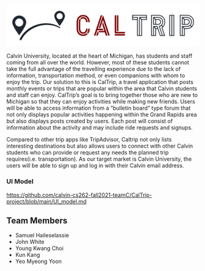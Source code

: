 <img src="https://github.com/calvin-cs262-fall2021-teamC/CalTrip-project/blob/main/images/logos/Color%20logo%20-%20no%20background.png" />

  Calvin University, located at the heart of Michigan, has students and staff coming from all over the world. However, most of these students cannot take the full advantage of the travelling experience due to the lack of information, transportation method, or even companions with whom to enjoy the trip. Our solution to this is CalTrip, a travel application that posts monthly events or trips that are popular within the area that Calvin students and staff can enjoy. CalTrip’s goal is to bring together those who are new to Michigan so that they can enjoy activities while making new friends. Users will be able to access information from a “bulletin board” type forum that not only displays popular activities happening within the Grand Rapids area but also displays posts created by users. Each post will consist of information about the activity and may include ride requests and signups.

Compared to other trip apps like TripAdvisor, Caltrip not only lists interesting destinations but also allows users to connect with other Calvin students who can provide or request any needs the planned trip requires(i.e. transportation). As our target market is Calvin University, the users will be able to sign up and log in with their Calvin email address. 

### UI Model
https://github.com/calvin-cs262-fall2021-teamC/CalTrip-project/blob/main/UI_model.md

## Team Members

* Samuel Haileselassie
* John White
* Young Kwang Choi
* Kun Kang
* Yeo Myeong Yoon
